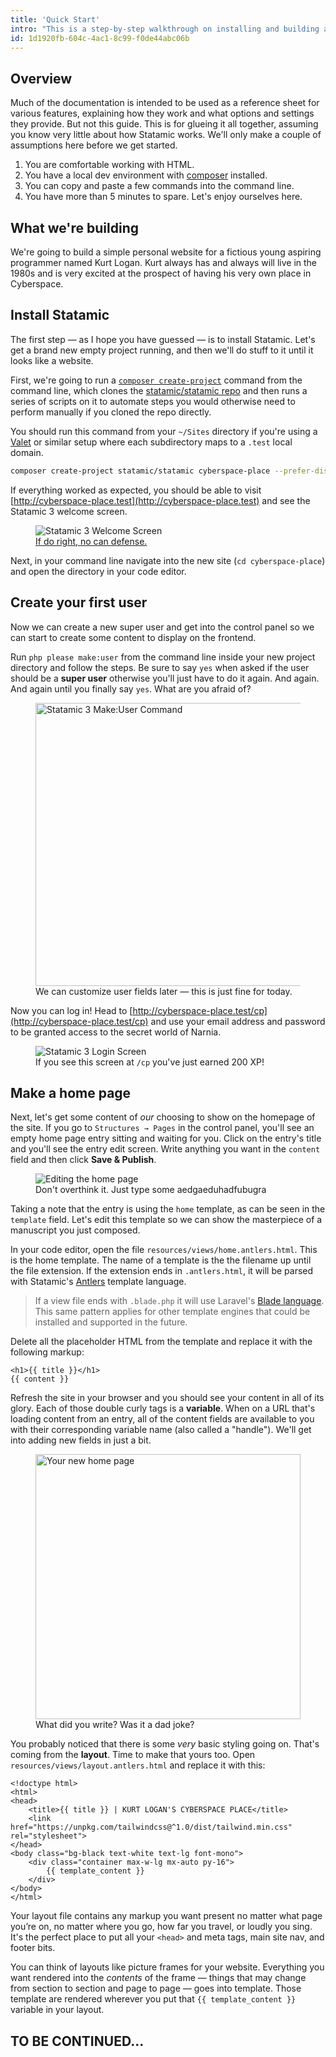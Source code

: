 ```yaml
---
title: 'Quick Start'
intro: "This is a step-by-step walkthrough on installing and building a simple Statamic 3 site. It is focused more on the fundamental building blocks and less on design and aethetics. In fact, it will be an ugly site. Just brace yourself ahead of time."
id: 1d1920fb-604c-4ac1-8c99-f0de44abc06b
---
```

## Overview

Much of the documentation is intended to be used as a reference sheet for various features, explaining how they work and what options and settings they provide. But not this guide. This is for glueing it all together, assuming you know very little about how Statamic works. We'll only make a couple of assumptions here before we get started.

1. You are comfortable working with HTML.
2. You have a local dev environment with [composer](https://getcomposer.org/) installed.
3. You can copy and paste a few commands into the command line.
4. You have more than 5 minutes to spare. Let's enjoy ourselves here.

## What we're building

We're going to build a simple personal website for a fictious young aspiring programmer named Kurt Logan. Kurt always has and always will live in the 1980s and is very excited at the prospect of having his very own place in <span class="uppercase font-bold tracking-widest text-green font-display">Cyberspace</span>.

## Install Statamic

The first step — as I hope you have guessed — is to install Statamic. Let's get a brand new empty project running, and then we'll do stuff to it until it looks like a website.

First, we're going to run a [`composer create-project`](https://getcomposer.org/doc/03-cli.md#create-project) command from the command line, which clones the [statamic/statamic repo](https://github.com/statamic/statamic) and then runs a series of scripts on it to automate steps you would otherwise need to perform manually if you cloned the repo directly.

You should run this command from your `~/Sites` directory if you're using a [Valet](https://laravel.com/docs/valet) or similar setup where each subdirectory maps to a `.test` local domain.

``` bash
composer create-project statamic/statamic cyberspace-place --prefer-dist --stability=dev
```

If everything worked as expected, you should be able to visit [http://cyberspace-place.test](http://cyberspace-place.test) and see the Statamic 3 welcome screen.

<figure>
    <img src="/img/quick-start/installed.png" alt="Statamic 3 Welcome Screen">
    <figcaption><a class="no-underline hover:text-pink-hot font-bold text-blue-darkest" href="https://www.youtube.com/watch?v=5pL6uUYdWbU">If do right, no can defense.</a></figcaption>
</figure>

Next, in your command line navigate into the new site (`cd cyberspace-place`) and open the directory in your code editor.

## Create your first user

Now we can create a new super user and get into the control panel so we can start to create some content to display on the frontend.

Run `php please make:user` from the command line inside your new project directory and follow the steps. Be sure to say `yes` when asked if the user should be a **super user** otherwise you'll just have to do it again. And again. And again until you finally say `yes`. What are you afraid of?

<figure>
    <img src="/img/quick-start/make-user.png" alt="Statamic 3 Make:User Command" width="453">
    <figcaption>We can customize user fields later — this is just fine for today.</figcaption>
</figure>

Now you can log in! Head to [http://cyberspace-place.test/cp](http://cyberspace-place.test/cp) and use your email address and password to be granted access to the secret world of Narnia.

<figure>
    <img src="/img/quick-start/login.png" alt="Statamic 3 Login Screen">
    <figcaption>If you see this screen at <code>/cp</code> you've just earned 200 XP!</figcaption>
</figure>

## Make a home page

Next, let's get some content of _our_ choosing to show on the homepage of the site. If you go to `Structures → Pages` in the control panel, you'll see an empty home page entry sitting and waiting for you. Click on the entry's title and you'll see the entry edit screen. Write anything you want in the `content` field and then click **Save & Publish**.

<figure>
    <img src="/img/quick-start/editing-home.png" alt="Editing the home page">
    <figcaption>Don't overthink it. Just type some aedgaeduhadfubugra</figcaption>
</figure>

Taking a note that the entry is using the `home` template, as can be seen in the `template` field. Let's edit this template so we can show the masterpiece of a manuscript you just composed.

In your code editor, open the file `resources/views/home.antlers.html`. This is the home template. The name of a template is the the filename up until the file extension. If the extension ends in `.antlers.html`, it will be parsed with Statamic's [Antlers](/antlers) template language.

> If a view file ends with `.blade.php` it will use Laravel's [Blade language](/template-engines). This same pattern applies for other template engines that could be installed and supported in the future.

Delete all the placeholder HTML from the template and replace it with the following markup:

```
<h1>{{ title }}</h1>
{{ content }}
```

Refresh the site in your browser and you should see your content in all of its glory. Each of those double curly tags is a **variable**. When on a URL that's loading content from an entry, all of the content fields are available to you with their corresponding variable name (also called a "handle"). We'll get into adding new fields in just a bit.

<figure>
    <img src="/img/quick-start/new-home.png" alt="Your new home page" width="424">
    <figcaption>What did you write? Was it a dad joke?</figcaption>
</figure>

You probably noticed that there is some _very_ basic styling going on. That's coming from the **layout**. Time to make that yours too. Open `resources/views/layout.antlers.html` and replace it with this:

```
<!doctype html>
<html>
<head>
    <title>{{ title }} | KURT LOGAN'S CYBERSPACE PLACE</title>
    <link href="https://unpkg.com/tailwindcss@^1.0/dist/tailwind.min.css" rel="stylesheet">
</head>
<body class="bg-black text-white text-lg font-mono">
    <div class="container max-w-lg mx-auto py-16">
        {{ template_content }}
    </div>
</body>
</html>
```

Your layout file contains any markup you want present no matter what page you’re on, no matter where you go, how far you travel, or loudly you sing. It's the perfect place to put all your `<head>` and meta tags, main site nav, and footer bits.

You can think of layouts like picture frames for your website. Everything you want rendered into the _contents_ of the frame — things that may change from section to section and page to page — goes into template. Those template are rendered wherever you put that `{{ template_content }}` variable in your layout.

## TO BE CONTINUED...
